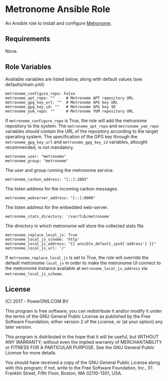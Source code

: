 Metronome Ansible Role
======================

An Ansible role to install and configure [Metronome](https://github.com/ahupowerdns/metronome).

Requirements
------------

None.

Role Variables
--------------

Available variables are listed below, along with default values (see defaults/main.yml):

```
metronome_configure_repo: False
metronome_apt_repo: ""     # Metronome APT repository URL
metronome_gpg_key_url: ""  # Metronome GPG key URL
metronome_gpg_key_id: ""   # Metronome GPG key ID
metronome_yum_repo: ""     # Metronome YUM repository URL
```

If `metronome_configure_repo` is True, the role will add the metronome repository to the system.
The `metronome_apt_repo` and `metronome_yum_repo` variables should contain the URL of the repository according to the target operating system.
The specification of the GPG key through the `metronome_gpg_key_url` and `metronome_gpg_key_id` variables, altought recommended, is not mandatory.

```
metronome_user: "metronome"
metronome_group: "metronome"
```

The user and group running the metronome service.

```
metronome_carbon_address: "[::]:2003"
```

The listen address for the incoming carbon messages.

```
metronome_webserver_address: "[::]:8000"
```

The listen address for the embedded web-server.

```
metronome_stats_directory: '/var/lib/metronome'
```

The directory in which metronome will store the collected stats file.

```
metronome_replace_local_js: True
metronome_local_js_scheme: 'http'
metronome_local_js_address: "{{ ansible_default_ipv4['address'] }}"
metronome_local_js_url: '/'
```

If `metronome_replace_local_js` is set to True, the role will override the default metronome `local_js` in order to make
the metronome UI connect to the metronome instance available at `metronome_local_js_address` via `metronome_local_js_scheme`.


License
-------

(C) 2017 - PowerDNS.COM BV

This program is free software; you can redistribute it and/or modify it under the terms of the GNU General Public License as published by the Free Software Foundation; either version 2 of the License, or (at your option) any later version.

This program is distributed in the hope that it will be useful, but WITHOUT ANY WARRANTY; without even the implied warranty of MERCHANTABILITY or FITNESS FOR A PARTICULAR PURPOSE. See the GNU General Public License for more details.

You should have received a copy of the GNU General Public License along with this program; if not, write to the Free Software Foundation, Inc., 51 Franklin Street, Fifth Floor, Boston, MA 02110-1301, USA.
